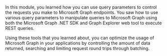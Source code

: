 In this module, you learned how you can use query parameters to control the requests you make to Microsoft Graph endpoints. You saw how to use various query parameters to manipulate queries to Microsoft Graph using both the Microsoft Graph .NET SDK and Graph Explorer web tool to execute REST queries. 

Using these tools that you learned about, you can optimize the usage of Microsoft Graph in your applications by controlling the amount of data returned, searching and limiting request round trips through batching.
